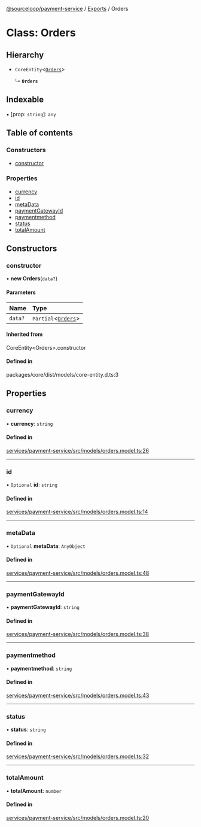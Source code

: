 [@sourceloop/payment-service](../README.md) / [Exports](../modules.md) / Orders

# Class: Orders

## Hierarchy

- `CoreEntity`<[`Orders`](Orders.md)\>

  ↳ **`Orders`**

## Indexable

▪ [prop: `string`]: `any`

## Table of contents

### Constructors

- [constructor](Orders.md#constructor)

### Properties

- [currency](Orders.md#currency)
- [id](Orders.md#id)
- [metaData](Orders.md#metadata)
- [paymentGatewayId](Orders.md#paymentgatewayid)
- [paymentmethod](Orders.md#paymentmethod)
- [status](Orders.md#status)
- [totalAmount](Orders.md#totalamount)

## Constructors

### constructor

• **new Orders**(`data?`)

#### Parameters

| Name | Type |
| :------ | :------ |
| `data?` | `Partial`<[`Orders`](Orders.md)\> |

#### Inherited from

CoreEntity<Orders\>.constructor

#### Defined in

packages/core/dist/models/core-entity.d.ts:3

## Properties

### currency

• **currency**: `string`

#### Defined in

[services/payment-service/src/models/orders.model.ts:26](https://github.com/sourcefuse/loopback4-microservice-catalog/blob/d35fdb3f0/services/payment-service/src/models/orders.model.ts#L26)

___

### id

• `Optional` **id**: `string`

#### Defined in

[services/payment-service/src/models/orders.model.ts:14](https://github.com/sourcefuse/loopback4-microservice-catalog/blob/d35fdb3f0/services/payment-service/src/models/orders.model.ts#L14)

___

### metaData

• `Optional` **metaData**: `AnyObject`

#### Defined in

[services/payment-service/src/models/orders.model.ts:48](https://github.com/sourcefuse/loopback4-microservice-catalog/blob/d35fdb3f0/services/payment-service/src/models/orders.model.ts#L48)

___

### paymentGatewayId

• **paymentGatewayId**: `string`

#### Defined in

[services/payment-service/src/models/orders.model.ts:38](https://github.com/sourcefuse/loopback4-microservice-catalog/blob/d35fdb3f0/services/payment-service/src/models/orders.model.ts#L38)

___

### paymentmethod

• **paymentmethod**: `string`

#### Defined in

[services/payment-service/src/models/orders.model.ts:43](https://github.com/sourcefuse/loopback4-microservice-catalog/blob/d35fdb3f0/services/payment-service/src/models/orders.model.ts#L43)

___

### status

• **status**: `string`

#### Defined in

[services/payment-service/src/models/orders.model.ts:32](https://github.com/sourcefuse/loopback4-microservice-catalog/blob/d35fdb3f0/services/payment-service/src/models/orders.model.ts#L32)

___

### totalAmount

• **totalAmount**: `number`

#### Defined in

[services/payment-service/src/models/orders.model.ts:20](https://github.com/sourcefuse/loopback4-microservice-catalog/blob/d35fdb3f0/services/payment-service/src/models/orders.model.ts#L20)
